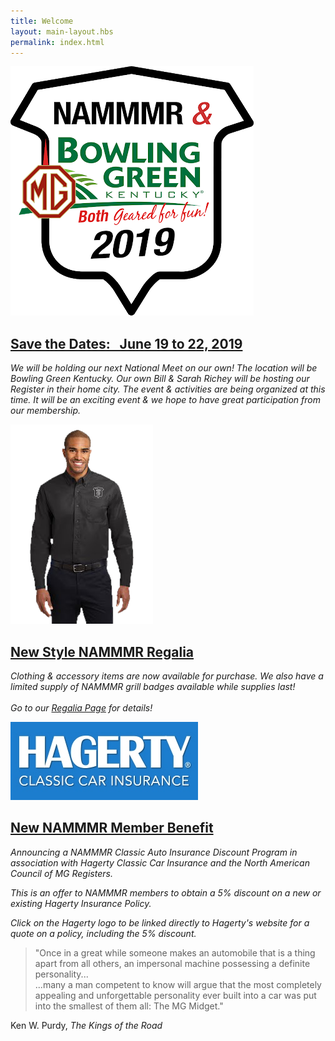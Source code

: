 ```yaml
---
title: Welcome
layout: main-layout.hbs
permalink: index.html
---
```


<div id="content-sections" class="content-block content-background">
<section id="home-feature">
<a class="plain" href="#"><img class="section-img" src="img/2019-bowling-green-logo.png" alt="2019: NAMMMR & Bowling Green Kentucky, Both Geared for Fun!" /></a>

<a class="plain" href="#">
<h2>Save&nbsp;the&nbsp;Dates: &nbsp;
June&nbsp;19&nbsp;to&nbsp;22, 2019</h2>
</a>

*We will be holding our next National Meet
on our own! The location will be
Bowling Green Kentucky.
Our own Bill & Sarah Richey will be hosting
our Register in their home city.
The event & activities are being
organized at this time.
It will be an exciting event
& we hope to have great participation
from our membership.*
</section>
<section class="content">
<a class="plain" href="#"><img class="section-img" src="img/regalia-sample.png" alt="" /><a>

<a class="plain" href="#">
<h2>New Style NAMMMR Regalia</h2>
</a>

*Clothing & accessory items are now available for purchase.
We also have a limited supply of NAMMMR grill badges available
while supplies last!
<br><br>
Go to our <a href="#">Regalia Page</a> for details!*
</section>
<section class="content">
<a class="plain" href="https://www.hagerty.com/apps/-/CLLTM"><img id="hagerty-logo" class="section-img" src="img/hagerty-logo.jpg" alt="" /><a>

<a class="plain" href="https://www.hagerty.com/apps/-/CLLTM">
<h2>New NAMMMR Member Benefit</h2>
</a>

*Announcing a NAMMMR Classic Auto Insurance
Discount Program in association with
Hagerty Classic Car Insurance
and the North American Council of MG Registers.*

*This is an offer to NAMMMR members to obtain a 5% discount on
a new or existing Hagerty Insurance Policy.*

*Click on the Hagerty logo to be linked directly to Hagerty's website
for a quote on a policy, including the 5% discount.*
</section>
</div>

<div id="home-quote" class="content-block">
<aside>
<blockquote>
"Once in a great while someone makes an automobile that is a thing apart from all others, 
an impersonal machine possessing a definite personality...<br>
...many a man competent to know will argue
that the most completely appealing
and unforgettable personality ever built into a car
was put into the smallest of them all:
The MG Midget."
</blockquote>

Ken W. Purdy, *The Kings of the Road*
</aside>
</div>
